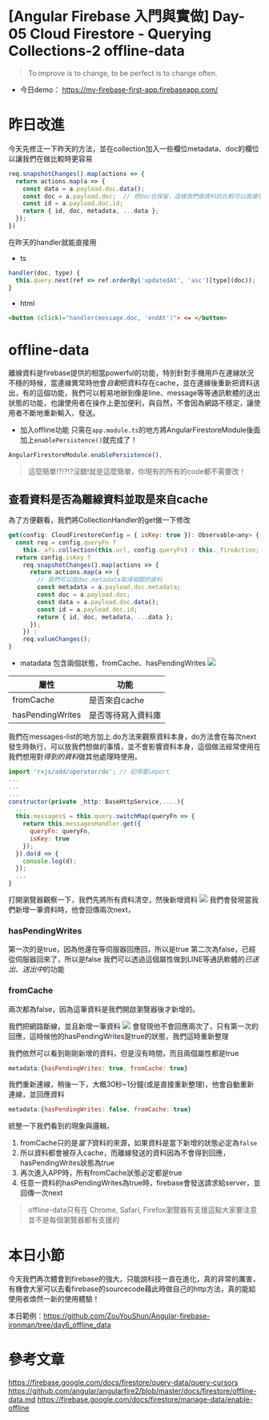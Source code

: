 # [Angular Firebase 入門與實做] Day-05 Cloud Firestore - Querying Collections-2 offline-data

> To improve is to change, to be perfect is to change often.

* 今日demo： https://my-firebase-first-app.firebaseapp.com/

# 昨日改進

今天先修正一下昨天的方法，並在collection加入一些欄位metadata、doc的欄位以讓我們在做比較時更容易

```js
req.snapshotChanges().map(actions => {
  return actions.map(a => {
    const data = a.payload.doc.data();
    const doc = a.payload.doc;  // 把doc也保留，這樣我們做資料的比較可以直接使用
    const id = a.payload.doc.id;
    return { id, doc, metadata, ...data };
  });
}) 
```
在昨天的handler就能直接用
* ts
```js
handler(doc, type) {
  this.query.next(ref => ref.orderBy('updatedAt', 'asc')[type](doc));
}
```
* html
```html
<button (click)="handler(message.doc, 'endAt')"> <= </button>
```

# offline-data
離線資料是firebase提供的相當powerful的功能，特別針對手機用戶在連線狀況不穩的時候，當連線異常時他會*自動*把資料存在cache，並在連線後重新把資料送出，有的這個功能，我們可以輕易地辦到像是line、message等等通訊軟體的送出狀態的功能，也讓使用者在操作上更加便利，與自然，不會因為網路不穩定，讓使用者不斷地重新輸入、發送。

* 加入offline功能
只需在`app.module.ts`的地方將AngularFirestoreModule後面加上`enablePersistence()`就完成了！
```js
AngularFirestoreModule.enablePersistence(),
```
> 這麼簡單!?!?!?沒錯!就是這麼簡單，你現有的所有的code都不需要改！

## 查看資料是否為離線資料並取是來自cache

為了方便觀看，我們將CollectionHandler的get做一下修改
```js
get(config: CloudFirestoreConfig = { isKey: true }): Observable<any> {
  const req = config.queryFn ?
    this._afs.collection(this.url, config.queryFn) : this._fireAction;
  return config.isKey ?
    req.snapshotChanges().map(actions => {
      return actions.map(a => {
        // 我們可以從doc.metadata取得相關的資料
        const metadata = a.payload.doc.metadata;  
        const doc = a.payload.doc; 
        const data = a.payload.doc.data();
        const id = a.payload.doc.id;
        return { id, doc, metadata, ...data };
      });
    }) :
    req.valueChanges();
}
```
* matadata 包含兩個狀態，fromCache、hasPendingWrites
![](https://res.cloudinary.com/dw7ecdxlp/image/upload/fromcache_matadata_xrzc0o.jpg)

| 屬性 | 功能 |
| ---| --|
|fromCache|是否來自cache|
|hasPendingWrites|是否等待寫入資料庫|

我們在messages-list的地方加上.do方法來觀察資料本身，do方法會在每次next發生時執行，可以放我們想做的事情，並不會影響資料本身，這個做法經常使用在我們想用對*得到的資料*做其他處理時使用。
```js
import 'rxjs/add/operator/do'; // 記得要import
...
...
...
constructor(private _http: BaseHttpService,....){
  ...
  this.messages$ = this.query.switchMap(queryFn => {
    return this.messagesHandler.get({
      queryFn: queryFn,
      isKey: true
    });
  }).do(d => {
    console.log(d);
  });
  ...
}
```

打開瀏覽器觀察一下，我們先將所有資料清空，然後新增資料
![](https://res.cloudinary.com/dw7ecdxlp/image/upload/fromcache_cynuhc.jpg)
我們會發現當我們新增一筆資料時，他會回傳兩次next，
### hasPendingWrites
第一次的是true，因為他還在等伺服器回應回，所以是true
第二次為false，已經從伺服器回來了，所以是false
我們可以透過這個屬性做到LINE等通訊軟體的*已送出*、*送出中*的功能
### fromCache
兩次都為false，因為這筆資料是我們開啟瀏覽器後才新增的。

我們把網路斷線，並且新增一筆資料
![](https://res.cloudinary.com/dw7ecdxlp/image/upload/fromca0_jd5xzf.jpg)
會發現他不會回應兩次了，只有第一次的回應，這時候他的hasPendingWrites是true的狀態，我們這時重新整理

我們依然可以看到剛剛新增的資料，但是沒有時間，而且兩個屬性都是true
```js
metadata:{hasPendingWrites: true, fromCache: true}
```
我們重新連線，稍後一下，大概30秒~1分鐘(或是直接重新整理)，他會自動重新連線，並回應資料
```js
metadata:{hasPendingWrites: false, fromCache: true}
```
統整一下我們看到的現象與邏輯，
1. fromCache只的是*當下*資料的來源，如果資料是當下新增的狀態必定為`false`
2. 所以資料都會被存入cache，而離線發送的資料因為不會得到回應，hasPendingWrites狀態為true
4. 再次進入APP時，所有fromCache狀態必定都是true
3. 任意一資料的hasPendingWrites為true時，firebase會發送請求給server，並回傳一次next

> offline-data只有在 Chrome, Safari, Firefox瀏覽器有支援這點大家要注意並不是每個瀏覽器都有支援的

# 本日小節
今天我們再次體會到firebase的強大，只能說科技一直在進化，真的非常的厲害，有機會大家可以去看firebase的sourcecode藉此時做自己的http方法，真的能給使用者煥然一新的使用體驗！

本日範例：https://github.com/ZouYouShun/Angular-firebase-ironman/tree/day6_offline_data


# 參考文章
https://firebase.google.com/docs/firestore/query-data/query-cursors
https://github.com/angular/angularfire2/blob/master/docs/firestore/offline-data.md
https://firebase.google.com/docs/firestore/manage-data/enable-offline
